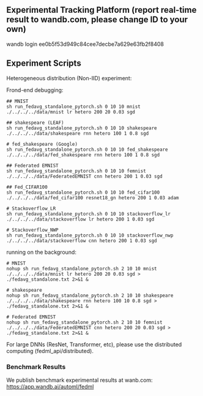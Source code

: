 ## Experimental Tracking Platform (report real-time result to wandb.com, please change ID to your own)
wandb login ee0b5f53d949c84cee7decbe7a629e63fb2f8408


## Experiment Scripts
Heterogeneous distribution (Non-IID) experiment:

Frond-end debugging:
``` 
## MNIST
sh run_fedavg_standalone_pytorch.sh 0 10 10 mnist ./../../../data/mnist lr hetero 200 20 0.03 sgd

## shakespeare (LEAF)
sh run_fedavg_standalone_pytorch.sh 0 10 10 shakespeare ./../../../data/shakespeare rnn hetero 100 1 0.8 sgd

# fed_shakespeare (Google)
sh run_fedavg_standalone_pytorch.sh 0 10 10 fed_shakespeare ./../../../data/fed_shakespeare rnn hetero 100 1 0.8 sgd

## Federated EMNIST
sh run_fedavg_standalone_pytorch.sh 0 10 10 femnist ./../../../data/FederatedEMNIST cnn hetero 200 1 0.03 sgd

## Fed_CIFAR100
sh run_fedavg_standalone_pytorch.sh 0 10 10 fed_cifar100 ./../../../data/fed_cifar100 resnet18_gn hetero 200 1 0.03 adam

# Stackoverflow_LR
sh run_fedavg_standalone_pytorch.sh 0 10 10 stackoverflow_lr ./../../../data/stackoverflow lr hetero 200 1 0.03 sgd

# Stackoverflow_NWP
sh run_fedavg_standalone_pytorch.sh 0 10 10 stackoverflow_nwp ./../../../data/stackoverflow cnn hetero 200 1 0.03 sgd
```

running on the background:
``` 
# MNIST
nohup sh run_fedavg_standalone_pytorch.sh 2 10 10 mnist ./../../../data/mnist lr hetero 200 20 0.03 sgd > ./fedavg_standalone.txt 2>&1 &

# shakespeare
nohup sh run_fedavg_standalone_pytorch.sh 2 10 10 shakespeare ./../../../data/shakespeare rnn hetero 100 10 0.8 sgd > ./fedavg_standalone.txt 2>&1 &

# Federated EMNIST
nohup sh run_fedavg_standalone_pytorch.sh 2 10 10 femnist ./../../../data/FederatedEMNIST cnn hetero 200 20 0.03 sgd > ./fedavg_standalone.txt 2>&1 &

```

For large DNNs (ResNet, Transformer, etc), please use the distributed computing (fedml_api/distributed). 


### Benchmark Results
We publish benchmark experimental results at wanb.com: \
https://app.wandb.ai/automl/fedml
